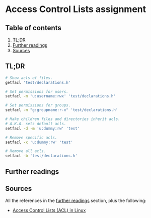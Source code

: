 # Access Control Lists assignment

## Table of contents <!-- omit in toc -->

1. [TL;DR](#tldr)
1. [Further readings](#further-readings)
1. [Sources](#sources)

## TL;DR

```sh
# Show acls of files.
getfacl 'test/declarations.h'

# Set permissions for users.
setfacl -m 'u:username:rwx' 'test/declarations.h'

# Set permissions for groups.
setfacl -m "g:groupname:r-x" 'test/declarations.h'

# Make children files and directories inherit acls.
# A.K.A. sets default acls.
setfacl -d -m 'u:dummy:rw' 'test'

# Remove specific acls.
setfacl -x 'u:dummy:rw' 'test'

# Remove all acls.
setfacl -b 'test/declarations.h'
```

## Further readings

## Sources

All the references in the [further readings] section, plus the following:

- [Access Control Lists (ACL) in Linux]

<!-- upstream -->
<!-- in-article references -->
[further readings]: #further-readings

<!-- internal references -->
<!-- external references -->
[access control lists (acl) in linux]: https://www.geeksforgeeks.org/access-control-listsacl-linux/
